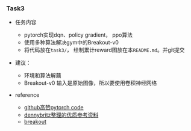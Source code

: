 ### Task3

- 任务内容
  - pytorch实现dqn、policy gradient， ppo算法
  - 使用多种算法解决gym中的Breakout-v0
  - 将代码放在`task3/`， 绘制累计reward图放在本`README.md`。并git提交

- 建议：
  - 环境和算法解藕
  - Breakout-v0 输入是原始图像，所以要使用卷积神经网络

- reference
  - [github高赞pytorch code](https://github.com/p-christ/Deep-Reinforcement-Learning-Algorithms-with-PyTorch)
  - [dennybritz整理的优质参考资料](https://github.com/dennybritz/reinforcement-learning)
  - [breakout](https://gym.openai.com/envs/Breakout-v0/)